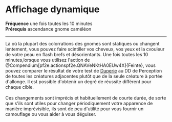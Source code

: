 # Affichage dynamique

<p><span id="ctl00_MainContent_DetailedOutput"><strong>Fréquence</strong> une fois toutes les 10 minutes<br><strong>Prérequis</strong> ascendance gnome caméléon<br></span></p>
<hr>
<p>Là où la plupart des colorrations des gnomes sont statiques ou changent lentement, vous pouvez faire scintiller vos cheveux, vos yeux et la cvouleur de votre peau en flash brefs et désorientants. Une fois toutes les 10 minutes,lorsque vous utilisez l'action de @Compendium[pf2e.actionspf2e.QNAVeNKtHA0EUw4X]{Feinte}, vous pouvez comparer le résultat de votre test de <a href="https://2e.aonprd.com/Skills.aspx?ID=5">Duperie</a> au DD de Perception de toutes les créatures adjacentes plutôt que de la seule créature à portée d'allonge. Il est possible d'obtenir un degré de réussite différent pour chaque cible.<br><br>Ces changements sont imprécis et habituellement de courte durée, de sorte que s'ils sont utiles pour changer périodiquement votre apparence de manière imprévisible, ils sont de peu d'utilité pour vous fournir un camouflage ou vous aider à vous déguiser.&nbsp;</p>
